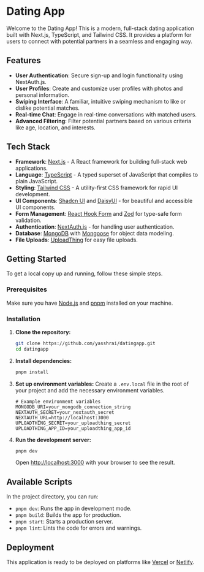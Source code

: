 # Dating App

Welcome to the Dating App! This is a modern, full-stack dating application built with Next.js, TypeScript, and Tailwind CSS. It provides a platform for users to connect with potential partners in a seamless and engaging way.

## Features

- **User Authentication**: Secure sign-up and login functionality using NextAuth.js.
- **User Profiles**: Create and customize user profiles with photos and personal information.
- **Swiping Interface**: A familiar, intuitive swiping mechanism to like or dislike potential matches.
- **Real-time Chat**: Engage in real-time conversations with matched users.
- **Advanced Filtering**: Filter potential partners based on various criteria like age, location, and interests.

## Tech Stack

- **Framework**: [Next.js](https://nextjs.org/) - A React framework for building full-stack web applications.
- **Language**: [TypeScript](https://www.typescriptlang.org/) - A typed superset of JavaScript that compiles to plain JavaScript.
- **Styling**: [Tailwind CSS](https://tailwindcss.com/) - A utility-first CSS framework for rapid UI development.
- **UI Components**: [Shadcn UI](https://ui.shadcn.com/) and [DaisyUI](https://daisyui.com/) - for beautiful and accessible UI components.
- **Form Management**: [React Hook Form](https://react-hook-form.com/) and [Zod](https://zod.dev/) for type-safe form validation.
- **Authentication**: [NextAuth.js](https://next-auth.js.org/) - for handling user authentication.
- **Database**: [MongoDB](https://www.mongodb.com/) with [Mongoose](https://mongoosejs.com/) for object data modeling.
- **File Uploads**: [UploadThing](https://uploadthing.com/) for easy file uploads.

## Getting Started

To get a local copy up and running, follow these simple steps.

### Prerequisites

Make sure you have [Node.js](https://nodejs.org/en/) and [pnpm](https://pnpm.io/) installed on your machine.

### Installation

1. **Clone the repository:**
   ```sh
   git clone https://github.com/yasshrai/datingapp.git
   cd datingapp
   ```

2. **Install dependencies:**
   ```sh
   pnpm install
   ```

3. **Set up environment variables:**
   Create a `.env.local` file in the root of your project and add the necessary environment variables.

   ```env
   # Example environment variables
   MONGODB_URI=your_mongodb_connection_string
   NEXTAUTH_SECRET=your_nextauth_secret
   NEXTAUTH_URL=http://localhost:3000
   UPLOADTHING_SECRET=your_uploadthing_secret
   UPLOADTHING_APP_ID=your_uploadthing_app_id
   ```

4. **Run the development server:**
   ```sh
   pnpm dev
   ```

   Open [http://localhost:3000](http://localhost:3000) with your browser to see the result.

## Available Scripts

In the project directory, you can run:

- `pnpm dev`: Runs the app in development mode.
- `pnpm build`: Builds the app for production.
- `pnpm start`: Starts a production server.
- `pnpm lint`: Lints the code for errors and warnings.

## Deployment

This application is ready to be deployed on platforms like [Vercel](https://vercel.com/) or [Netlify](https://www.netlify.com/).
